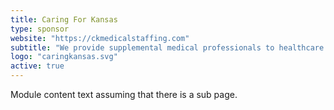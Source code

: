 ```yaml
---
title: Caring For Kansas
type: sponsor
website: "https://ckmedicalstaffing.com"
subtitle: "We provide supplemental medical professionals to healthcare facilities to help establish a safe and efficient environment for each patient."
logo: "caringkansas.svg"
active: true
---
```

Module content text assuming that there is a sub page.